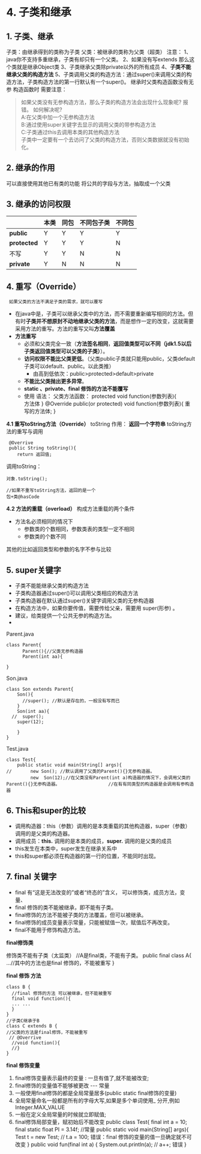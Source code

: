 # 4. 子类和继承

## 1.  子类、继承

子类：由继承得到的类称为子类
父类：被继承的类称为父类（超类）
注意：
1、java你不支持多重继承，子类有却只有一个父类。
2、如果没有写extends 那么这个类就是继承Object类
3、子类继承父类除private以外的所有成员
4、**子类不能继承父类的构造方法**
5、子类调用父类的构造方法：通过super()来调用父类的构造方法，子类构造方法的第一行默认有一个super()。
继承时父类构造函数没有无参 构造函数时 需要注意：

> 如果父类没有无参构造方法，那么子类的构造方法会出现什么现象呢?
> 报错。
> 如何解决呢?    
> A:在父类中加一个无参构造方法          
> B:通过使用super关键字去显示的调用父类的带参构造方法    
> C:子类通过this去调用本类的其他构造方法       
> 子类中一定要有一个去访问了父类的构造方法，否则父类数据就没有初始化。
## 2.  继承的作用

可以直接使用其他已有类的功能
将公共的字段与方法，抽取成一个父类

## 3.  继承的访问权限
|               | **本类** | **同包** | **不同包子类** | **不同包** |
| ------------- | ------ | ------ | --------- | ------- |
| **public**    | Y      | Y      | Y         | Y       |
| **protected** | Y      | Y      | Y         | N       |
| 不写            | Y      | Y      | N         | N       |
| **private**   | Y      | N      | N         | N       |

## 4. 重写（Override）

     如果父类的方法不满足子类的需求，就可以覆写

- 在java中是，子类可以继承父类中的方法，而不需要重新编写相同的方法。但有时**子类并不想原封不动地继承父类的方法**，而是想作一定的改变，这就需要采用方法的重写。方法的重写又叫**方法覆盖**
- **方法重写**
  - 必须和父类完全一致（**方法签名相同**，**返回值类型可以不同（jdk1.5以后子类返回值类型可以父类的子类）**）。
  - **访问权限不能比父类更低**。（父类public子类就只能用public，父类default 子类可以default、public。以此类推）
    - 由高到低依次：public>protected>default>private
  - **不能比父类抛出更多异常**。
  - **static 、private、final 修饰的方法不能覆写**
  - 
    使用 语法：
            父类方法函数：
            protected void function(参数列表){                                             
            方法体
            }
            @Override
            public(or protected) void function(参数列表){
            重写的方法体;
            }

**4.1 重写toString方法（Override）**
 toString 作用： **返回一个字符串**
 toString方法的重写与调用

     @Overrive
     public String toString(){
        return 返回值;

调用toString：

    对象.toString();
    
    //如果不重写toString方法，返回的是一个
    包+类@hasCode

**4.2 方法的重载（overload）**
构成方法重载的两个条件

- 方法名必须相同的情况下
  - 参数类的个数相同，参数类表的类型一定不相同
  - 参数类的个数不同

其他的比如返回类型和参数的名字不参与比较

## 5. super关键字
- 子类不能能继承父类的构造方法
- 子类构造器通过super()可以调用父类相应的构造方法
- 子类构造器在默认通过super()关键字调用父类的无参构造器
- 在构造方法中，如果你要传值，需要传给父亲，需要用 super(形参) 。
- 建议，给类提供一个公共无参的构造方法。
- 

Parent.java

    class Parent{
          Parent(){//父类无参构造器
          Parent(int aa){
          
    }

Son.java

    class Son extends Parent{
        Son(){
          //super(); //默认是存在的，一般没有写而已
        }
        Son(int aa){
      //  super();
        super(12);
        
        }
    }

Test.java

    class Test{
        public static void main(String[] args){
    //       new Son(); //默认调用了父类的Parent(){}无参构造器。
             new  Son(12);//在父类没有Parent(int a)构造器的情况下，会调用父类的Parent(){}无参构造器。                  //在有有同类型的构造器是会调用有参构造器
## 6. This和super的比较
- 调用构造器：this（参数）调用的是本类重载的其他构造器，super（参数）调用的是父类的构造器。
- 调用成员：**this.** 调用的是本类的成员，**super.** 调用的是父类的成员
- this发生在本类中，super发生在继承关系中
- this和super都必须在构造器的第一行的位置，不能同时出现。


## 7. final 关键字
- final 有“这是无法改变的”或者“终态的”含义， 可以修饰类，成员方法，变量、
- final 修饰的类不能被继承，即不能有子类。
- final修饰的方法不能被子类的方法覆盖，但可以被继承。
- final修饰的成员变量表示常量，只能被赋值一次，赋值后不再改变。
- final不能用于修饰构造方法。

**final修饰类**

  修饰类不能有子类（太监类）
    //A是final类，不能有子类。
    public final class A{
    ...//其中的方法也是final 修饰的，不能被重写
    }

**final 修饰 方法**

    class B {
      //final 修饰的方法 可以被继承，但不能被重写
      final void function(){
      ... ...
      }
    }
    //子类C继承于B
    class C extends B {
    //父类的方法是final修饰，不能被重写
     // @Overrive
      //void function(){
      //}
    }
    

**final 修饰变量** 

1. final修饰变量表示最终的变量 : 一旦有值了,就不能被改变;
2. final修饰的变量值不能够被更改  --- 常量
3. 一般使用final修饰的都是全局常量居多(public static final修饰的变量)
4. 全局常量命名一般都是所有的字母大写,如果是多个单词使用_ 分开,例如 Integer.MAX_VALUE
5. 一般在定义全局常量的时候就立即赋值;
6. final修饰局部变量，赋初始后不能改变
    public class Test{
      final int a = 10;
      final static float PI = 3.14f; //常量
      public static void main(String[] args){
         Test t = new Test;
    //   t.a = 100; 错误：final 修饰的变量的值一旦确定就不可改变
      }
      public void fun(final int a) {
          System.out.println(a);
    //    a++; 错误
    }

